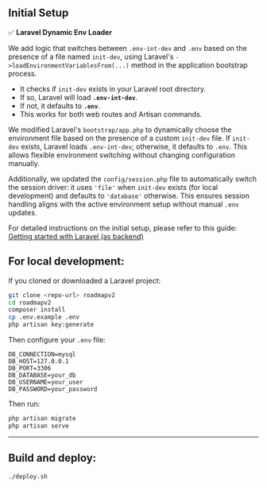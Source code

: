 ## Initial Setup

✅ **Laravel Dynamic Env Loader**

We add logic that switches between `.env-int-dev` and `.env` based on the presence of a file named `init-dev`, using Laravel's `->loadEnvironmentVariablesFrom(...)` method in the application bootstrap process.

* It checks if `init-dev` exists in your Laravel root directory.
* If so, Laravel will load **`.env-int-dev`**.
* If not, it defaults to **`.env`**.
* This works for both web routes and Artisan commands.

We modified Laravel's `bootstrap/app.php` to dynamically choose the environment file based on the presence of a custom `init-dev` file. If `init-dev` exists, Laravel loads `.env-int-dev`; otherwise, it defaults to `.env`. This allows flexible environment switching without changing configuration manually.

Additionally, we updated the `config/session.php` file to automatically switch the session driver: it uses `'file'` when `init-dev` exists (for local development) and defaults to `'database'` otherwise. This ensures session handling aligns with the active environment setup without manual `.env` updates.

For detailed instructions on the initial setup, please refer to this guide:
[Getting started with Laravel (as backend)](https://medium.com/@kayydee/got-it-you-want-to-keep-your-react-vite-frontend-completely-separate-inside-a-frontend-folder-58569dc0c624b)

## For local development:

If you cloned or downloaded a Laravel project:

```bash
git clone <repo-url> roadmapv2
cd roadmapv2
composer install
cp .env.example .env 
php artisan key:generate
```

Then configure your `.env` file:

```env
DB_CONNECTION=mysql
DB_HOST=127.0.0.1
DB_PORT=3306
DB_DATABASE=your_db
DB_USERNAME=your_user
DB_PASSWORD=your_password
```

Then run:

```bash
php artisan migrate
php artisan serve
```

---


## Build and deploy:

```bash
./deploy.sh
```